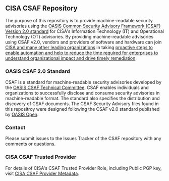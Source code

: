 ## CISA CSAF Repository
The purpose of this repository is to provide machine-readable security advisories using the [OASIS Common Security Advisory Framework (CSAF) Version 2.0 standard](https://docs.oasis-open.org/csaf/csaf/v2.0/os/csaf-v2.0-os.html) for CISA's Information Technology (IT) and Operational Technology (OT) advisories. By providing machine-readable advisories using CSAF v2.0, vendors and providers of software and hardware can join [CISA and many other leading organizations](https://www.oasis-open.org/committees/membership.php?wg_abbrev=csaf) in taking [proactive steps to enable automation and help to reduce the time required for enterprises to understand organizational impact and drive timely remediation](https://www.cisa.gov/news-events/news/transforming-vulnerability-management-landscape).

### OASIS CSAF 2.0 Standard
CSAF is a standard for machine-readable security advisories developed by the [OASIS CSAF Technical Committee](https://www.oasis-open.org/committees/tc_home.php?wg_abbrev=csaf). CSAF enables individuals and organizations to successfully disclose and consume security advisories in machine-readable format. The standard also specifies the distribution and discovery of CSAF documents. The CSAF Security Advisory files found in this repositroy were designed following the CSAF v2.0 standard published by [OASIS Open](https://docs.oasis-open.org/csaf/csaf/v2.0/os/csaf-v2.0-os.html).

### Contact
Please submit issues to the Issues Tracker of the CSAF repository with any comments or questions.

### CISA CSAF Trusted Provider
For details of CISA's CSAF Trusted Provider Role, including Public PGP key, visit [CISA CSAF Provider Metadata](https://www.cisa.gov/sites/default/files/csaf/provider-metadata.json).
